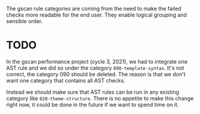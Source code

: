 
The gscan rule categories are coming from the need to make the failed checks more readable for the end user. They enable logical grouping and sensible order.

# TODO

In the gscan performance project (cycle 3, 2021), we had to integrate one AST rule and we did so under the category `090-template-syntax`. It's not correct, the category 090 should be deleted. The reason is that we don't want one category that contains all AST checks.

Instead we should make sure that AST rules can be run in any existing category like `020-theme-structure`. There is no appetite to make this change right now, it could be done in the future if we want to spend time on it.
